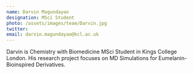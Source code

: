 ```yaml
---
name: Darvin Magundayao
designation: MSci Student
photo: /assets/images/team/Darvin.jpg
twitter: 
email: darvin.magundayao@kcl.ac.uk
---
```


Darvin is Chemistry with Biomedicine MSci Student in Kings College London. His research project focuses on MD Simulations for Eumelanin-Bioinspired Derivatives.
